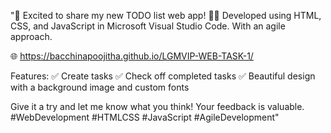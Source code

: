 
"🚀 Excited to share my new TODO list web app! 📝✅ Developed using HTML, CSS, and JavaScript in Microsoft Visual Studio Code. With an agile approach.

🌐 https://bacchinapoojitha.github.io/LGMVIP-WEB-TASK-1/

Features:
✅ Create tasks
✅ Check off completed tasks
✅ Beautiful design with a background image and custom fonts

Give it a try and let me know what you think! Your feedback is valuable. #WebDevelopment #HTMLCSS #JavaScript #AgileDevelopment"
